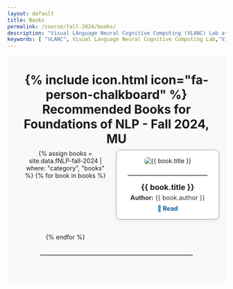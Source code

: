 ```yaml
---
layout: default
title: Books
permalink: /course/fall-2024/books/
description: "Visual LAnguage Neural Cognitive Computing (VLANC) Lab at Mahindra University integrates AI, Vision, Language, and Neural Computation for multimodal understanding, Knowledge Graphs, GNNs, and Brain-computer Interfaces. Several Courses are offered by Dr. Nidhi Goyal on Natural Language Processing (NLP), Foundation of Natural Language Processing (NLP) and Introduction to Computing (ITC) for Fall and Spring Semester.Recommended Books for Foundations of NLP, NLP - Fall 2024"
keywords: [ "VLANC", Visual Language Neural Cognitive Computing Lab,"Visual Language", "Neural Cognitive Computing", "VLANC Lab", "AI Research", "Knowledge Graph", "Graph Neural Networks", "Multimodal AI", "Brain-Computer Interfaces", "Deep Generative Models", "Natural Language Processing", "Vision-Language Integration","NLP", "AI", "AI and Neuroscience lab", "Mahindra University AI lab", "Nidhi Goyal", "Dr. Nidhi Goyal","Projects","Finding","Courses","Research", "Books", "NLP - Fall 2024", "Course","Recommended Books for Foundations of NLP" ]
---
```

<style>
.page-container {
  display: flex;
  flex-direction: column;
  justify-content: center;
  align-items: center;
  padding: 2rem;
  box-sizing: border-box;
  text-align: center;
  background-color: #f9f9f9;
}

/* Headings spacing */
h1, h2, h3, h4, h5, h6 {
  margin-top: 0.5rem;
  margin-bottom: 0.5rem;
}

/* Book list as 2-column grid */
.book-list {
  display: grid;
  grid-template-columns: repeat(2, 1fr);
  gap: 2rem;
  max-width: 900px;
  width: 100%;
  justify-items: center;
}

/* Book card styling */
.book-card {
  border: 1px solid #999; /* darker border */
  border-radius: 10px;
  padding: 1rem;
  width: 100%;
  max-width: 300px;
  text-align: center;
  background: #ffffff;
  box-shadow: 0 4px 12px rgba(0, 0, 0, 0.08);
  transition: transform 0.2s ease, box-shadow 0.2s ease;
}

.book-card:hover {
  transform: translateY(-4px);
  box-shadow: 0 6px 20px rgba(0, 0, 0, 0.12);
}

.book-card img {
  max-width: 100%;
  height: auto;
  border-radius: 6px;
  margin-bottom: 0.5rem;
}

.book-card h3 {
  font-size: 1.1rem;
  margin: 0.5rem 0 0.3rem;
}

.book-card p {
  margin: 0;
  font-size: 0.9rem;
  color: #333;
}

.book-card a {
  display: inline-block;
  margin-top: 0.5rem;
  text-decoration: none;
  color: #005ea2;
  font-weight: bold;
}

/* Divider line styling */
hr {
  border: none;
  border-top: 1px solid #bbb;
  width: 90%;
  margin: 1rem auto;
}

/* Responsive fallback for small screens */
@media screen and (max-width: 640px) {
  .book-list {
    grid-template-columns: 1fr;
  }
}
</style>

<div class="page-container">

<h1 style="text-align: center; font-weight: bold;">{% include icon.html icon="fa-person-chalkboard" %} Recommended Books for Foundations of NLP - Fall 2024, MU</h1>




<!-- Book Display Section -->
<div class="book-list">
  {% assign books = site.data.fNLP-fall-2024 | where: "category", "books" %}
  {% for book in books %}
  <div class="book-card">
    <img src="{{ book.book_image }}" alt="{{ book.title }}">
    <hr/>
    <h3>{{ book.title }}</h3>
    <p><strong>Author:</strong> {{ book.author }}</p>
    <a href="{{ book.link }}" target="_blank">📖 Read</a>
  </div>
  {% endfor %}
</div>

<hr style="margin: 2rem 0; width: 80%;"/>

</div>
